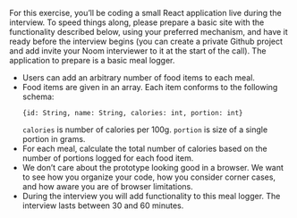 For this exercise, you’ll be coding a small React application live during the interview.
To speed things along, please prepare a basic site with the functionality described below, using your preferred mechanism, and have it ready before the interview begins (you can create a private Github project and add invite your Noom interviewer to it at the start of the call).
The application to prepare is a basic meal logger.

* Users can add an arbitrary number of food items to each meal.
* Food items are given in an array. Each item conforms to the following schema:
  ```
  {id: String, name: String, calories: int, portion: int}
  ```
  `calories` is number of calories per 100g.
  `portion` is size of a single portion in grams.
* For each meal, calculate the total number of calories based on the number of portions logged for each food item.
* We don’t care about the prototype looking good in a browser. We want to see how you organize your code, how you consider corner cases, and how aware you are of browser limitations.
* During the interview you will add functionality to this meal logger. The interview lasts between 30 and 60 minutes.
